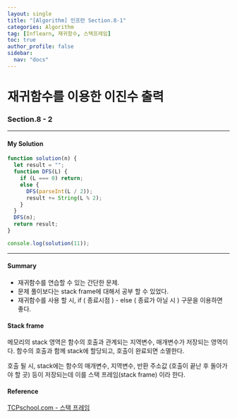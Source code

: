 ```yaml
---
layout: single
title: "[Algorithm] 인프런 Section.8-1"
categories: Algorithm
tag: [Inflearn, 재귀함수, 스택프레임]
toc: true
author_profile: false
sidebar:
  nav: "docs"
---
```


# 재귀함수를 이용한 이진수 출력

### Section.8 - 2

---

#### My Solution

```javascript
function solution(n) {
  let result = "";
  function DFS(L) {
    if (L === 0) return;
    else {
      DFS(parseInt(L / 2));
      result += String(L % 2);
    }
  }
  DFS(n);
  return result;
}

console.log(solution(11));
```

---

#### Summary

- 재귀함수를 연습할 수 있는 간단한 문제.
- 문제 풀이보다는 stack frame에 대해서 공부 할 수 있었다.
- 재귀함수를 사용 할 시, if ( 종료시점 ) - else ( 종료가 아닐 시 ) 구문을 이용하면 좋다.

#### Stack frame

메모리의 stack 영역은 함수의 호출과 관계되는 지역변수, 매개변수가 저장되는 영역이다.
함수의 호출과 함께 stack에 할당되고, 호출이 완료되면 소멸한다.

호출 될 시, stack에는 함수의 매개변수, 지역변수, 반환 주소값 (호출이 끝난 후 돌아가야 할 곳) 등이 저장되는데 이를 스택 프레임(stack frame) 이라 한다.

#### Reference

[TCPschool.com - 스택 프레임](http://www.tcpschool.com/c/c_memory_stackframe)
